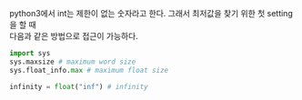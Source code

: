 python3에서 int는 제한이 없는 숫자라고 한다. 그래서 최저값을 찾기 위한 첫 setting을 할 때<br>
다음과 같은 방법으로 접근이 가능하다.
```python
import sys
sys.maxsize # maximum word size
sys.float_info.max # maximum float size

infinity = float("inf") # infinity
```

